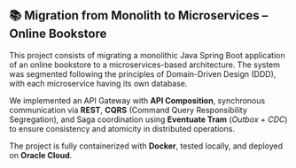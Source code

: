 ## 📚 Migration from Monolith to Microservices – Online Bookstore

This project consists of migrating a monolithic Java Spring Boot application of an online bookstore to a microservices-based architecture. The system was segmented following the principles of Domain-Driven Design (DDD), with each microservice having its own database. 

We implemented an API Gateway with **API Composition**, synchronous communication via **REST**, **CQRS** (Command Query Responsibility Segregation), and Saga coordination using **Eventuate Tram** (*Outbox + CDC*) to ensure consistency and atomicity in distributed operations.

The project is fully containerized with **Docker**, tested locally, and deployed on **Oracle Cloud**.
